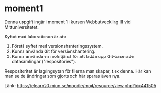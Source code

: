 # moment1

Denna uppgift ingår i moment 1 i kursen Webbutveckling III vid Mittuniversitetet. 

Syftet med laborationen är att: 
1. Förstå syftet med versionshanteringssystem. 
2. Kunna använda Git för versionshantering. 
3. Kunna använda en molntjänst för att ladda upp Git-baserade datasamlingar ("respositories"). 

Respositoritet är lagringsytan för filerna man skapar, t.ex denna. Här kan man se de ändringar som gjorts och här sparas även nya. 

Länk: https://elearn20.miun.se/moodle/mod/resource/view.php?id=441505
